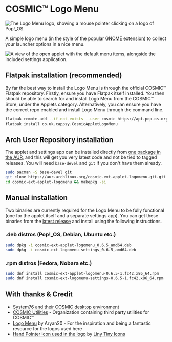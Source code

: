 # COSMIC™ Logo Menu

![The Logo Menu logo, showing a mouse pointer clicking on a logo of Pop!_OS.](https://raw.githubusercontent.com/cappsyco/cosmic-ext-applet-logomenu/refs/heads/main/res/logo.png)

A simple logo menu (in the style of the popular [GNOME extension](https://github.com/Aryan20/Logomenu)) to collect your launcher options in a nice menu.

![A view of the open applet with the default menu items, alongside the included settings application.](https://raw.githubusercontent.com/cappsyco/cosmic-ext-applet-logomenu/main/screenshots/cosmic-ext-applet-logomenu.png)

## Flatpak installation (recommended)

By far the best way to install the Logo Menu is through the official COSMIC™ Flatpak repository. Firstly, ensure you have Flatpak itself installed. You then should be able to search for and install Logo Menu from the COSMIC™ Store, under the Applets category. Alternatively, you can ensure you have the correct repo enabled and install Logo Menu through the command line.

```sh
flatpak remote-add --if-not-exists --user cosmic https://apt.pop-os.org/cosmic/cosmic.flatpakrepo
flatpak install co.uk.cappsy.CosmicAppletLogoMenu
```

## Arch User Repository installation

The applet and settings app can be installed directly from [one package in the AUR](https://aur.archlinux.org/packages/cosmic-ext-applet-logomenu), and this will get you very latest code and not be tied to tagged releases. You will need `base-devel` and `git` if you don't have them already.

```sh
sudo pacman -S base-devel git
git clone https://aur.archlinux.org/cosmic-ext-applet-logomenu-git.git
cd cosmic-ext-applet-logomenu && makepkg -si
```

## Manual installation

Two binaries are currently required for the Logo Menu to be fully functional (one for the applet itself and a separate settings app). You can get these binaries from the [latest release](https://github.com/cappsyco/cosmic-ext-applet-logomenu/releases/latest) and install using the following instructions.

### .deb distros (Pop!\_OS, Debian, Ubuntu etc.)

```sh
sudo dpkg -i cosmic-ext-applet-logomenu_0.6.5_amd64.deb
sudo dpkg -i cosmic-ext-logomenu-settings_0.6.5_amd64.deb
```

### .rpm distros (Fedora, Nobara etc.)

```sh
sudo dnf install cosmic-ext-applet-logomenu-0.6.5-1.fc42.x86_64.rpm
sudo dnf install cosmic-ext-logomenu-settings-0.6.5-1.fc42.x86_64.rpm
```



## With thanks & Credit
* [System76 and their COSMIC desktop environment](https://system76.com/cosmic/)
* [COSMIC Utilities](https://github.com/cosmic-utils/) - Organization containing third party utilities for COSMIC™
* [Logo Menu](https://github.com/Aryan20/Logomenu) by Aryan20 - For the inspiration and being a fantastic resource for the logos used here
* [Hand Pointer icon used in the logo](https://www.svgrepo.com/svg/430337/line-hand-pointer-event) by [Liny Tiny Icons](https://www.svgrepo.com/collection/liny-tiny-line-icons/)
